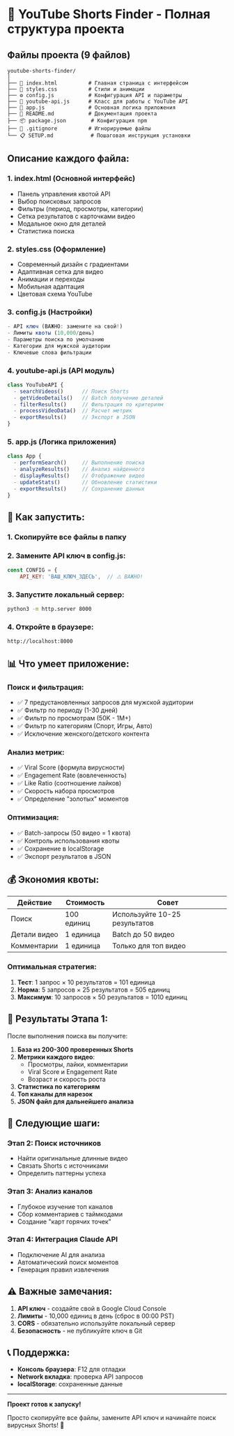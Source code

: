 # 📁 YouTube Shorts Finder - Полная структура проекта

## Файлы проекта (9 файлов)

```
youtube-shorts-finder/
│
├── 📄 index.html          # Главная страница с интерфейсом
├── 🎨 styles.css          # Стили и анимации
├── ⚙️ config.js           # Конфигурация API и параметры
├── 🔧 youtube-api.js      # Класс для работы с YouTube API
├── 📱 app.js              # Основная логика приложения
├── 📖 README.md           # Документация проекта
├── 📦 package.json        # Конфигурация npm
├── 🚫 .gitignore          # Игнорируемые файлы
└── 📋 SETUP.md            # Пошаговая инструкция установки
```

## Описание каждого файла:

### 1. **index.html** (Основной интерфейс)
- Панель управления квотой API
- Выбор поисковых запросов
- Фильтры (период, просмотры, категории)
- Сетка результатов с карточками видео
- Модальное окно для деталей
- Статистика поиска

### 2. **styles.css** (Оформление)
- Современный дизайн с градиентами
- Адаптивная сетка для видео
- Анимации и переходы
- Мобильная адаптация
- Цветовая схема YouTube

### 3. **config.js** (Настройки)
```javascript
- API ключ (ВАЖНО: замените на свой!)
- Лимиты квоты (10,000/день)
- Параметры поиска по умолчанию
- Категории для мужской аудитории
- Ключевые слова фильтрации
```

### 4. **youtube-api.js** (API модуль)
```javascript
class YouTubeAPI {
  - searchVideos()      // Поиск Shorts
  - getVideoDetails()   // Batch получение деталей
  - filterResults()     // Фильтрация по критериям
  - processVideoData()  // Расчет метрик
  - exportResults()     // Экспорт в JSON
}
```

### 5. **app.js** (Логика приложения)
```javascript
class App {
  - performSearch()     // Выполнение поиска
  - analyzeResults()    // Анализ найденного
  - displayResults()    // Отображение видео
  - updateStats()       // Обновление статистики
  - exportResults()     // Сохранение данных
}
```

## 🚀 Как запустить:

### 1. Скопируйте все файлы в папку

### 2. Замените API ключ в config.js:
```javascript
const CONFIG = {
    API_KEY: 'ВАШ_КЛЮЧ_ЗДЕСЬ',  // ⚠️ ВАЖНО!
```

### 3. Запустите локальный сервер:
```bash
python3 -m http.server 8000
```

### 4. Откройте в браузере:
```
http://localhost:8000
```

## 📊 Что умеет приложение:

### Поиск и фильтрация:
- ✅ 7 предустановленных запросов для мужской аудитории
- ✅ Фильтр по периоду (1-30 дней)
- ✅ Фильтр по просмотрам (50K - 1M+)
- ✅ Фильтр по категориям (Спорт, Игры, Авто)
- ✅ Исключение женского/детского контента

### Анализ метрик:
- ✅ Viral Score (формула вирусности)
- ✅ Engagement Rate (вовлеченность)
- ✅ Like Ratio (соотношение лайков)
- ✅ Скорость набора просмотров
- ✅ Определение "золотых" моментов

### Оптимизация:
- ✅ Batch-запросы (50 видео = 1 квота)
- ✅ Контроль использования квоты
- ✅ Сохранение в localStorage
- ✅ Экспорт результатов в JSON

## 💰 Экономия квоты:

| Действие | Стоимость | Совет |
|----------|-----------|--------|
| Поиск | 100 единиц | Используйте 10-25 результатов |
| Детали видео | 1 единица | Batch до 50 видео |
| Комментарии | 1 единица | Только для топ видео |

### Оптимальная стратегия:
1. **Тест**: 1 запрос × 10 результатов = 101 единица
2. **Норма**: 5 запросов × 25 результатов = 505 единиц
3. **Максимум**: 10 запросов × 50 результатов = 1010 единиц

## 🎯 Результаты Этапа 1:

После выполнения поиска вы получите:

1. **База из 200-300 проверенных Shorts**
2. **Метрики каждого видео**:
   - Просмотры, лайки, комментарии
   - Viral Score и Engagement Rate
   - Возраст и скорость роста
3. **Статистика по категориям**
4. **Топ каналы для нарезок**
5. **JSON файл для дальнейшего анализа**

## 🔄 Следующие шаги:

### Этап 2: Поиск источников
- Найти оригинальные длинные видео
- Связать Shorts с источниками
- Определить паттерны успеха

### Этап 3: Анализ каналов
- Глубокое изучение топ каналов
- Сбор комментариев с таймкодами
- Создание "карт горячих точек"

### Этап 4: Интеграция Claude API
- Подключение AI для анализа
- Автоматический поиск моментов
- Генерация правил извлечения

## ⚠️ Важные замечания:

1. **API ключ** - создайте свой в Google Cloud Console
2. **Лимиты** - 10,000 единиц в день (сброс в 00:00 PST)
3. **CORS** - обязательно используйте локальный сервер
4. **Безопасность** - не публикуйте ключ в Git

## 📞 Поддержка:

- **Консоль браузера**: F12 для отладки
- **Network вкладка**: проверка API запросов
- **localStorage**: сохраненные данные

---

**Проект готов к запуску!** 

Просто скопируйте все файлы, замените API ключ и начинайте поиск вирусных Shorts! 🚀
